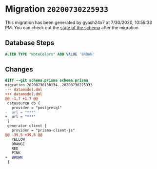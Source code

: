 # Migration `20200730225933`

This migration has been generated by gyash24x7 at 7/30/2020, 10:59:33 PM.
You can check out the [state of the schema](./schema.prisma) after the migration.

## Database Steps

```sql
ALTER TYPE "NoteColors" ADD VALUE 'BROWN'
```

## Changes

```diff
diff --git schema.prisma schema.prisma
migration 20200730130134..20200730225933
--- datamodel.dml
+++ datamodel.dml
@@ -1,7 +1,7 @@
 datasource db {
   provider = "postgresql"
-  url = "***"
+  url = "***"
 }
 generator client {
   provider = "prisma-client-js"
@@ -39,5 +39,6 @@
   YELLOW
   ORANGE
   RED
   PINK
+  BROWN
 }
```


